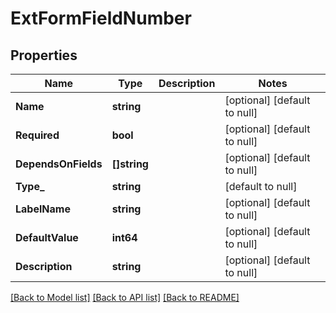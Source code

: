 # ExtFormFieldNumber

## Properties
Name | Type | Description | Notes
------------ | ------------- | ------------- | -------------
**Name** | **string** |  | [optional] [default to null]
**Required** | **bool** |  | [optional] [default to null]
**DependsOnFields** | **[]string** |  | [optional] [default to null]
**Type_** | **string** |  | [default to null]
**LabelName** | **string** |  | [optional] [default to null]
**DefaultValue** | **int64** |  | [optional] [default to null]
**Description** | **string** |  | [optional] [default to null]

[[Back to Model list]](../README.md#documentation-for-models) [[Back to API list]](../README.md#documentation-for-api-endpoints) [[Back to README]](../README.md)

